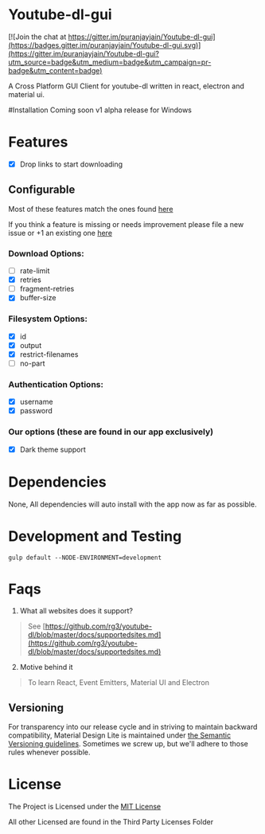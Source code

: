 # Youtube-dl-gui

[![Join the chat at https://gitter.im/puranjayjain/Youtube-dl-gui](https://badges.gitter.im/puranjayjain/Youtube-dl-gui.svg)](https://gitter.im/puranjayjain/Youtube-dl-gui?utm_source=badge&utm_medium=badge&utm_campaign=pr-badge&utm_content=badge)

A Cross Platform GUI Client for youtube-dl written in react, electron and material ui.

#Installation
Coming soon v1 alpha release for Windows

# Features
 - [x] Drop links to start downloading

## Configurable
Most of these features match the ones found [here](https://github.com/rg3/youtube-dl/blob/master/README.md#options)

If you think a feature is missing or needs improvement please file a new issue or +1 an existing one [here](https://github.com/puranjayjain/Youtube-dl-gui/issues)

### Download Options:
- [ ] rate-limit
- [x] retries
- [ ] fragment-retries
- [x] buffer-size

### Filesystem Options:
- [x] id
- [x] output
- [x] restrict-filenames
- [ ] no-part

### Authentication Options:
- [x] username
- [x] password

### Our options (these are found in our app exclusively)
- [x] Dark theme support

# Dependencies

None, All dependencies will auto install with the app now as far as possible.

# Development and Testing

```
gulp default --NODE-ENVIRONMENT=development
```

# Faqs

1. What all websites does it support?
> See [https://github.com/rg3/youtube-dl/blob/master/docs/supportedsites.md](https://github.com/rg3/youtube-dl/blob/master/docs/supportedsites.md)
2. Motive behind it
> To learn React, Event Emitters, Material UI and Electron

## Versioning

For transparency into our release cycle and in striving to maintain backward
compatibility, Material Design Lite is maintained under
[the Semantic Versioning guidelines](http://semver.org/). Sometimes we screw up,
but we'll adhere to those rules whenever possible.

# License
The Project is Licensed under the [MIT License](https://github.com/puranjayjain/Youtube-dl-gui/blob/master/LICENSE)

All other Licensed are found in the Third Party Licenses Folder
